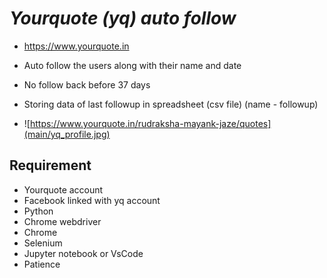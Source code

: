 # _Yourquote (yq) auto follow_
- https://www.yourquote.in
- Auto follow the users along with their name and date
- No follow back before 37 days
- Storing data of last followup in spreadsheet (csv file) (name - followup)
  
-  ![https://www.yourquote.in/rudraksha-mayank-jaze/quotes](main/yq_profile.jpg)


## Requirement
- Yourquote account
- Facebook linked with yq account
- Python
- Chrome webdriver
- Chrome
- Selenium
- Jupyter notebook or VsCode
- Patience
  
